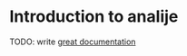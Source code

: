 # Introduction to analije

TODO: write [great documentation](http://jacobian.org/writing/great-documentation/what-to-write/)

